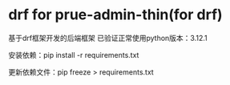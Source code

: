 # drf for prue-admin-thin(for drf)
基于drf框架开发的后端框架
已验证正常使用python版本：3.12.1

安装依赖：pip install -r requirements.txt

更新依赖文件：pip freeze > requirements.txt